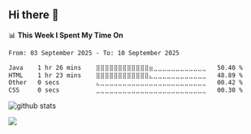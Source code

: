 ## Hi there 👋



<!--
**xnocode/xnocode** is a ✨ _special_ ✨ repository because its `README.md` (this file) appears on your GitHub profile.

Here are some ideas to get you started:

- 🔭 I’m currently working on ...
- 🌱 I’m currently learning ...
- 👯 I’m looking to collaborate on ...
- 🤔 I’m looking for help with ...
- 💬 Ask me about ...
- 📫 How to reach me: ...
- 😄 Pronouns: ...
- ⚡ Fun fact: ...
-->


📊 **This Week I Spent My Time On** 
<!--START_SECTION:waka-->

```txt
From: 03 September 2025 - To: 10 September 2025

Java    1 hr 26 mins    ⣿⣿⣿⣿⣿⣿⣿⣿⣿⣿⣿⣿⣶⣀⣀⣀⣀⣀⣀⣀⣀⣀⣀⣀⣀   50.40 %
HTML    1 hr 23 mins    ⣿⣿⣿⣿⣿⣿⣿⣿⣿⣿⣿⣿⣄⣀⣀⣀⣀⣀⣀⣀⣀⣀⣀⣀⣀   48.89 %
Other   0 secs          ⣄⣀⣀⣀⣀⣀⣀⣀⣀⣀⣀⣀⣀⣀⣀⣀⣀⣀⣀⣀⣀⣀⣀⣀⣀   00.42 %
CSS     0 secs          ⣀⣀⣀⣀⣀⣀⣀⣀⣀⣀⣀⣀⣀⣀⣀⣀⣀⣀⣀⣀⣀⣀⣀⣀⣀   00.30 %
```

<!--END_SECTION:waka-->

<picture decoding="async" loading="lazy">
  <source media="(prefers-color-scheme: light)" srcset="https://raw.githubusercontent.com/xnocode/xnocode/output/github-stats.png">
  <source media="(prefers-color-scheme: dark)" srcset="https://raw.githubusercontent.com/xnocode/xnocode/output/github-stats-dark.png">
  <img alt="github stats" src="https://pixel-profile.vercel.app/api/github-stats?username=xnocode&screen_effect=false&theme=fuji&hide=avatar&dithering=true">
</picture>

![](https://komarev.com/ghpvc/?username=xnocode&style=for-the-badge)

